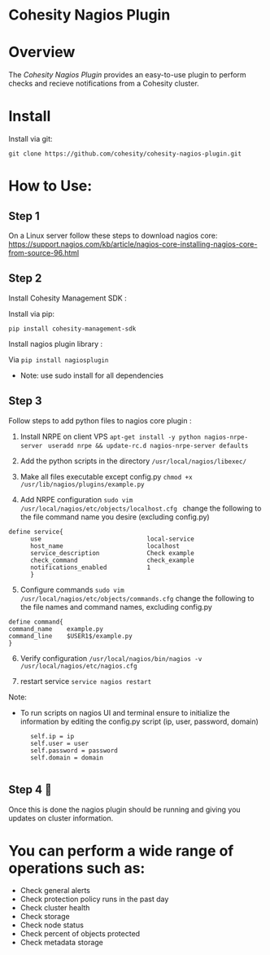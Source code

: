

Cohesity Nagios Plugin
=================

# Overview

The *Cohesity Nagios Plugin*  provides an easy-to-use plugin to perform checks and recieve notifications from a Cohesity cluster. 


# Install

Install via git:
```
git clone https://github.com/cohesity/cohesity-nagios-plugin.git
```


# How to Use:

## Step 1
On a Linux server follow these steps to download nagios core:  
https://support.nagios.com/kb/article/nagios-core-installing-nagios-core-from-source-96.html

## Step 2 
Install Cohesity Management SDK : 
 

Install via pip:
```
pip install cohesity-management-sdk
```

Install nagios plugin library : 


 Via ```pip install nagiosplugin ```
 
* Note: use sudo install for all dependencies

## Step 3
Follow steps to add python files to nagios core plugin :
 1. Install NRPE on client VPS 
 ```apt-get install -y python nagios-nrpe-server ```
```useradd nrpe && update-rc.d nagios-nrpe-server defaults```

 2.  Add the python scripts in the directory ```/usr/local/nagios/libexec/ ```
 
 3. Make all files executable except config.py
 ```chmod +x /usr/lib/nagios/plugins/example.py```
 
 4. Add NRPE configuration 
  ```sudo vim  /usr/local/nagios/etc/objects/localhost.cfg ```
  change the following to the file command name you desire (excluding config.py)
  ```
  define service{
        use                             local-service       
        host_name                       localhost
        service_description             Check example
        check_command                   check_example
        notifications_enabled           1
        }
  ```
  
 5. Configure commands 
 ```sudo vim /usr/local/nagios/etc/objects/commands.cfg```
 change the following to the file names and command names, excluding config.py
 
 ``` 
 define command{
 command_name    example.py 
 command_line    $USER1$/example.py 
 }
 ```
 
 6. Verify configuration ```/usr/local/nagios/bin/nagios -v /usr/local/nagios/etc/nagios.cfg ```
 
 7. restart service ```service nagios restart```

Note:
  * To run scripts on nagios UI and terminal ensure to initialize the information by editing the config.py script (ip, user, password, domain)
  ```
        self.ip = ip
        self.user = user
        self.password = password
        self.domain = domain
                                              
  ```
 ## Step 4 :tada:
 
 Once this is done the nagios plugin should be running and giving you updates on cluster information.
 
# You can perform a wide range of operations such as:
* Check general alerts 
* Check protection policy runs in the past day
* Check cluster health 
* Check storage
* Check node status 
* Check percent of objects protected 
* Check metadata storage 
